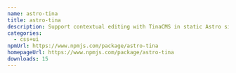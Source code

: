 ```yaml
---
name: astro-tina
title: astro-tina
description: Support contextual editing with TinaCMS in static Astro sites.
categories:
  - css+ui
npmUrl: https://www.npmjs.com/package/astro-tina
homepageUrl: https://www.npmjs.com/package/astro-tina
downloads: 15
---
```

